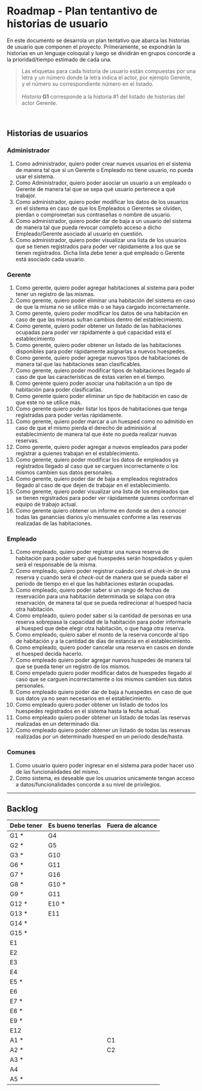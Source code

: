 #  Roadmap - Plan tentantivo de historias de usuario

En este documento se desarrola un plan tentativo que abarca las historias de usuario que componen el proyecto. Primeramente, se expondrán la historias en un lenguaje coloquial y luego se dividirán en grupos concorde a la prioridad/tiempo estimado de cada una.

> Las etiquetas para cada historia de usuario están compuestas por una letra y un número donde la letra indica el actor, por ejemplo Gerente, y el número su correspondiente número en el listado. <br><br>
*Historia* **G1** corresponde a la historia #1 del listado de historias del actor Gerente. 
<br>

## Historias de usuarios

### Administrador

1. Como administrador, quiero poder crear nuevos usuarios en el sistema de manera tal que si un Gerente o Empleado no tiene usuario, no pueda usar el sistema. 
2. Como Administrador, quiero poder asociar un usuario a un empleado o Gerente de manera tal que se sepa qué usuario pertenece a qué trabajor.
3. Como administrador, quiero poder modificar los datos de los usuarios en el sistema en caso de que los Empleados o Gerentes se olviden, pierdan o comprometan sus contraseñas o nombre de usuario.
4. Como administrador, quiero poder dar de baja a un usuario del sistema de manera tal que pueda revocar completo acceso a dicho Empleado/Gerente asociado al usuario en cuestión.
5. Como administrador, quiero poder visualizar una lista de los usuarios que se tienen registrados para poder ver rápidamente a los que se tienen registrados. Dicha lista debe tener a qué empleado o Gerente está asociado cada usuario.   

### Gerente
1. Como gerente, quiero poder agregar habitaciones al sistema para poder tener un registro de las mismas. 
2. Como gerente, quiero poder eliminar una habitación del sistema en caso de que la misma no se utilice más o se haya cargado incorrectamente. 
3. Como gerente, quiero poder modificar los datos de una habitación en caso de que las mismas sufran cambios dentro del establecimiento.
4. Como gerente, quiero poder obtener un listado de las habitaciones ocupadas para poder ver rápidamente a qué capacidad está el establecimiento
5. Como gerente, quiero poder obtener un listado de las habitaciones disponibles para poder rápidamente asignarlas a nuevos huespedes. 
6. Como gerente, quiero poder agregar nuevos tipos de habitaciones de manera tal que las habitaciones sean clasificables. 
7. Como gerente, quiero poder modificar tipos de habitaciones llegado al caso de que las características de éstas varíen en el tiempo. 
8. Como gerente quiero poder asociar una habitación a un tipo de habitación para poder clasificarlas.
9. Como gerente quiero poder eliminar un tipo de habitación en caso de que este no se utilice más. 
10. Como gerente quiero poder listar los tipos de habitaciones que tenga registradas para poder verlas rápidamente. 
11. Como gerente, quiero poder marcar a un huesped como no admitido en caso de que el mismo pierda el derecho de adminisión al establecimiento de manera tal que éste no pueda realizar nuevas reservas.
12. Como gerente, quiero poder agregar a nuevos empleados para poder registrar a quienes trabajan en el establecimiento. 
13. Como gerente, quiero poder modificar los datos de empleados ya registrados llegado al caso que se carguen incorrectamente o los mismos cambien sus datos personales.
14. Como gerente, quiero poder dar de baja a empleados registrados llegado al caso de que dejen de trabajar en el establecimiento.
15. Como gerente, quiero poder visualizar una lista de los empleados que se tienen registrados para poder ver rápidamente quienes conforman el equipo de trabajo actual. 
16. Como gerente quiero obtener un informe en donde se den a conocer todas las ganancias diarios y/o mensuales conforme a las reservas realizadas de las habitaciones.




### Empleado
1. Como empleado, quiero poder registrar una nueva reserva de habitación para poder saber qué huespedes serán hospedados y quien será el responsable de la misma. 
2. Como empleado, quiero poder registrar cuándo cerá el *chek-in* de una reserva y cuando será el *check-out* de manera que se pueda saber el periodo de tiempo en el que las habitaciones estarán ocupadas. 
3. Como empleado, quiero poder saber si un rango de fechas de reservación para una habitación determinada se solapa con otra reservación, de manera tal que se pueda redirecionar al huesped hacia otra habitación. 
4. Como empleado, quiero poder saber si la cantidad de personas en una reserva sobrepasa la capacidad de la habitación para poder informarle al huesped que debe elegir otra habitación, o que haga otra reserva.
5. Como empleado, quiero saber el monto de la reserva concorde al tipo de habitación y a la cantidad de días de estancia en el establecimiento.
6. Como empleado, quiero poder cancelar una reserva en casos en donde el huesped decida hacerlo.
7. Como empleado quiero poder agregar nuevos huspedes de manera tal que se pueda tener un registro de los mismos. 
8. Como empelado quiero poder modificar datos de huespedes llegado al caso que se carguen incorrectamente o los mismos cambien sus datos personales.
9. Como empleado quiero poder dar de baja a huespedes en caso de que sus datos ya no sean necesarios en el establecimiento.
10. Como empleado quiero poder obtener un listado de todos los huespedes registrados en el sistema hasta la fecha actual.
11. Como empleado quiero poder obtener un listado de todas las reservas realizadas en un determinado día. 
12. Como empleado quiero poder obtener un listado de todas las reservas realizadas por un determinado huesped en un periodo desde/hasta. 


### Comunes
1. Como usuario quiero poder ingresar en el sistema para poder hacer uso de las funcionalidades del mismo.
2. Como sistema, es deseable que los usuarios unicamente tengan acceso a datos/funcionalidades concorde a su nivel de privilegios. 

___

## Backlog

| Debe tener | Es bueno tenerlas | Fuera de alcance|
| -----------| ------------------|-----------------|
|G1 * | G4  |
|G2 *| G5  |
|G3 *| G10 |
|G6 * | G11 |
|G7 *| G16 |
|G8 *| G10 *|
|G9 *| G11 |
|G12 *| E10 *|
|G13 *| E11 |
|G14 *| |
|G15 *| |
|E1 | |
|E2 | |
|E3 | |
|E4 | |
|E5 *| |
|E6 | |
|E7 *| |
|E8 *| |
|E9 *| |
|E12 | |
| A1 *| |C1 |
| A2 *| |C2 |
| A3 *| | |
| A4 | | |
| A5 *| | |
